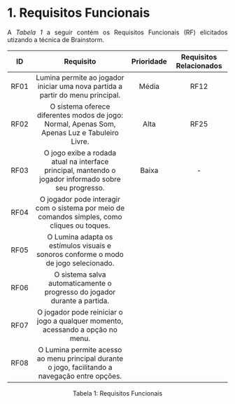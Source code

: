 # 1. Requisitos Funcionais

<p align="justify">A <i>Tabela 1</i> a seguir contém os Requisitos Funcionais (RF) elicitados utizando a técnica de Brainstorm.</p>

| ID   |                                 Requisito                                                                      | Prioridade | Requisitos Relacionados |
| :--: | :-----------------------------------------------------------------------:                                      | :--------: | :---------: |
| RF01 |        Lumina permite ao jogador iniciar uma nova partida a partir do menu principal.|  Média                  |    RF12     |
| RF02 |   O sistema oferece diferentes modos de jogo: Normal, Apenas Som, Apenas Luz e Tabuleiro Livre.                |  Alta      |      RF25   |
| RF03 |    O jogo exibe a rodada atual na interface principal, mantendo o jogador informado sobre seu progresso.       |  Baixa     |     -       |
| RF04 | O jogador pode interagir com o sistema por meio de comandos simples, como cliques ou toques.                   |            |             |
| RF05 |        O Lumina adapta os estímulos visuais e sonoros conforme o modo de jogo selecionado.                     |            |             |
| RF06 |      O sistema salva automaticamente o progresso do jogador durante a partida.                                 |            |             |
| RF07 |      O jogador pode reiniciar o jogo a qualquer momento, acessando a opção no menu.                            |            |             |
| RF08 |    O Lumina permite acesso ao menu principal durante o jogo, facilitando a navegação entre opções.             |            |             |



<div style="text-align: center">
<p>Tabela 1: Requisitos Funcionais</p>
</div>

